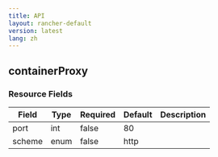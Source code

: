 ```yaml
---
title: API
layout: rancher-default
version: latest
lang: zh
---
```


## containerProxy





### Resource Fields

Field | Type | Required | Default | Description
---|---|---|---|---
port | int | false | 80 | 
scheme | enum | false | http | 

